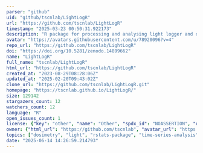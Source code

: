 ```yaml
---
parser: "github"
uid: "github/tscnlab/LightLogR"
url: "https://github.com/tscnlab/LightLogR"
timestamp: "2025-03-23 00:50:31.922173"
description: "R package for processing and analysing light logger and optical radiation dosimeter data"
avatar: "https://avatars.githubusercontent.com/u/78920096?v=4"
repo_url: "https://github.com/tscnlab/LightLogR"
doi: "https://doi.org/10.5281/zenodo.14899662"
name: "LightLogR"
full_name: "tscnlab/LightLogR"
html_url: "https://github.com/tscnlab/LightLogR"
created_at: "2023-08-29T08:28:06Z"
updated_at: "2025-02-20T09:43:02Z"
clone_url: "https://github.com/tscnlab/LightLogR.git"
homepage: "https://tscnlab.github.io/LightLogR/"
size: 129142
stargazers_count: 12
watchers_count: 12
language: "R"
open_issues_count: 1
license: {"key": "other", "name": "Other", "spdx_id": "NOASSERTION", "url": null, "node_id": "MDc6TGljZW5zZTA="}
owner: {"html_url": "https://github.com/tscnlab", "avatar_url": "https://avatars.githubusercontent.com/u/78920096?v=4", "login": "tscnlab", "type": "Organization"}
topics: ["dosimetry", "light", "rstats-package", "time-series-analysis", "wearable-devices", "wearable-sensors"]
date: "2025-06-14 14:26:59.214793"
---
```

